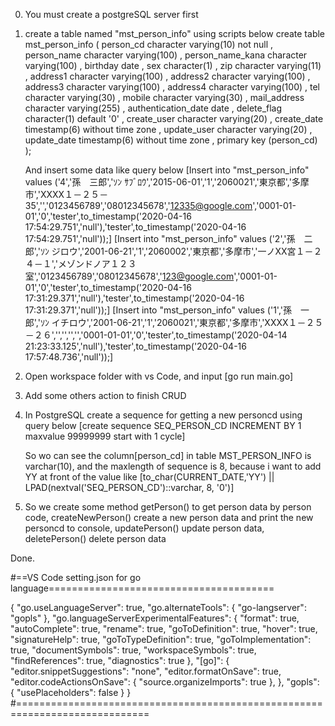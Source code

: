 0. You must create a postgreSQL server first
1. create a table named "mst_person_info" using scripts below
    create table mst_person_info (
    person_cd character varying(10) not null
    , person_name character varying(100)
    , person_name_kana character varying(100)
    , birthday date
    , sex character(1)
    , zip character varying(11)
    , address1 character varying(100)
    , address2 character varying(100)
    , address3 character varying(100)
    , address4 character varying(100)
    , tel character varying(30)
    , mobile character varying(30)
    , mail_address character varying(255)
    , authentication_date date
    , delete_flag character(1) default '0'
    , create_user character varying(20)
    , create_date timestamp(6) without time zone
    , update_user character varying(20)
    , update_date timestamp(6) without time zone
    , primary key (person_cd)
    );

    And insert some data like query below
    [Insert into "mst_person_info" values ('4','孫　三郎','ｿﾝ ｻﾌﾞﾛｳ','2015-06-01','1','2060021','東京都','多摩市','XXXX１－２５－35','','0123456789','08012345678','12335@google.com','0001-01-01','0','tester',to_timestamp('2020-04-16 17:54:29.751','null'),'tester',to_timestamp('2020-04-16 17:54:29.751','null'));]
    [Insert into "mst_person_info" values ('2','孫　二郎','ｿﾝ ジロウ','2001-06-21','1','2060002','東京都','多摩市','一ノXX宮１－２４－１','メゾンドノア１２３室','0123456789','08012345678','123@google.com','0001-01-01','0','tester',to_timestamp('2020-04-16 17:31:29.371','null'),'tester',to_timestamp('2020-04-16 17:31:29.371','null'));]
    [Insert into "mst_person_info" values ('1','孫　一郎','ｿﾝ イチロウ','2001-06-21','1','2060021','東京都','多摩市','XXXX１－２５－２６','','','','','0001-01-01','0','tester',to_timestamp('2020-04-14 21:23:33.125','null'),'tester',to_timestamp('2020-04-16 17:57:48.736','null'));]

2. Open workspace folder with vs Code, and input [go run main.go]

3. Add some others action to finish CRUD

4. In PostgreSQL create a sequence for getting a new personcd using query below
   [create sequence SEQ_PERSON_CD INCREMENT BY 1 maxvalue 99999999 start with 1 cycle]

   So wo can see the column[person_cd] in table MST_PERSON_INFO is varchar(10), and the maxlength of sequence is 8, 
   because i want to add YY at front of the value like [to_char(CURRENT_DATE,'YY') || LPAD(nextval('SEQ_PERSON_CD')::varchar, 8, '0')]

5. So we create some method
         getPerson() to get person data by person code, 
         createNewPerson() create a new person data and print the new personcd to console, 
         updatePerson() update person data, 
         deletePerson() delete person data

Done.

#==VS Code setting.json for go language=======================================

{
    "go.useLanguageServer": true,
    "go.alternateTools": {
        "go-langserver": "gopls"
    },
    "go.languageServerExperimentalFeatures": {
        "format": true,
        "autoComplete": true,
        "rename": true,
        "goToDefinition": true,
        "hover": true,
        "signatureHelp": true,
        "goToTypeDefinition": true,
        "goToImplementation": true,
        "documentSymbols": true,
        "workspaceSymbols": true,
        "findReferences": true,
        "diagnostics": true
    },
    "[go]": {
        "editor.snippetSuggestions": "none",
        "editor.formatOnSave": true,
        "editor.codeActionsOnSave": {
            "source.organizeImports": true
        },
    },
    "gopls": {
        "usePlaceholders": false
    }
}
#=============================================================================
